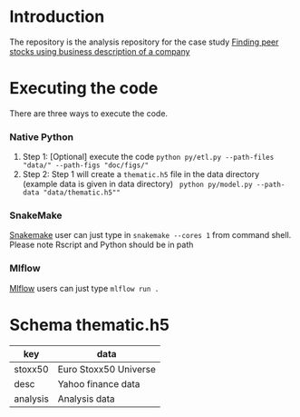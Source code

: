 # Introduction
The repository is the analysis repository for the case study [Finding peer stocks using business description of a company](https://rpubs.com/r2rahul/874302)

# Executing the code
 There are three ways to execute the code. 
 ### Native Python
 1. Step 1: [Optional] execute the code ``` python py/etl.py --path-files "data/" --path-figs "doc/figs/" ```
 2. Step 2: Step 1 will create a `thematic.h5` file in the data directory (example data is given in data directory) ``` python py/model.py --path-data "data/thematic.h5""```
   
### SnakeMake
[Snakemake](https://snakemake.readthedocs.io/en/stable/index.html) user can just type in ```snakemake --cores 1``` from command shell. Please note Rscript and Python should be in path

### Mlflow

[Mlflow](https://www.mlflow.org/) users can just type ```mlflow run .```

# Schema thematic.h5

|  key |  data |
|---|---|
| stoxx50  | Euro Stoxx50 Universe  |
|  desc | Yahoo finance data  |
| analysis  | Analysis data  |
